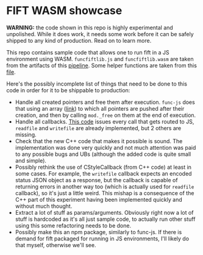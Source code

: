 # FIFT WASM showcase

**WARNING:** the code shown in this repo is highly experimental and unpolished. While it does work, it needs some work before it can be safely shipped to any kind of production. Read on to learn more.

This repo contains sample code that allows one to run fift in a JS environment using WASM. `funcfiftlib.js` and `funcfiftlib.wasm` are taken from the artifacts of this [pipeline](https://github.com/krigga/ton/actions/runs/5059350408). Some helper functions are taken from this [file](https://github.com/ton-community/func-js/blob/master/src/index.ts).

Here's the possibly incomplete list of things that need to be done to this code in order for it to be shippable to production:
- Handle all created pointers and free them after execution. `func-js` does that using an array ([link](https://github.com/ton-community/func-js/blob/ad6727c8d75c2a13ebaf4c64d3471934b98d1345/src/index.ts#L175)) to which all pointers are pushed after their creation, and then by calling `mod._free` on them at the end of execution.
- Handle all callbacks. [This code](https://github.com/krigga/ton/blob/29441565a7314e0536a391aa7b8a126bb8b9a5e9/crypto/fift/utils.cpp#L71-L188) issues every call that gets routed to JS, `readfile` and `writefile` are already implemented, but 2 others are missing.
- Check that the new C++ code that makes it possible is sound. The implementation was done very quickly and not much attention was paid to any possible bugs and UBs (although the added code is quite small and simple).
- Possibly rethink the use of CStyleCallback (from C++ code) at least in some cases. For example, the `writefile` callback expects an encoded status JSON object as a response, but the callback is capable of returning errors in another way too (which is actually used for `readfile` callback), so it's just a little weird. This mishap is a consequence of the C++ part of this experiment having been implemented quickly and without much thought.
- Extract a lot of stuff as params/arguments. Obviously right now a lot of stuff is hardcoded as it's all just sample code, to actually run other stuff using this some refactoring needs to be done.
- Possibly make this an npm package, similarly to func-js. If there is demand for fift packaged for running in JS environments, I'll likely do that myself, otherwise we'll see.
